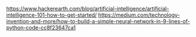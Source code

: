 https://www.hackerearth.com/blog/artificial-intelligence/artificial-intelligence-101-how-to-get-started/
https://medium.com/technology-invention-and-more/how-to-build-a-simple-neural-network-in-9-lines-of-python-code-cc8f23647ca1